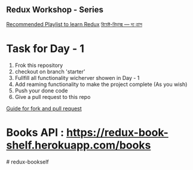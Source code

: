## Redux Workshop - Series

[Recommended Playlist to learn Redux](https://www.youtube.com/watch?v=9boMnm5X9ak&list=PLC3y8-rFHvwheJHvseC3I0HuYI2f46oAK)
[রিয়েক্ট-রিডাক্স — দ্য ত্রাস](https://solaimanshadin.medium.com/%E0%A6%B0%E0%A6%BF%E0%A7%9F%E0%A7%87%E0%A6%95%E0%A7%8D%E0%A6%9F-%E0%A6%B0%E0%A6%BF%E0%A6%A1%E0%A6%BE%E0%A6%95%E0%A7%8D%E0%A6%B8-%E0%A6%A6%E0%A7%8D%E0%A6%AF-%E0%A6%A4%E0%A7%8D%E0%A6%B0%E0%A6%BE%E0%A6%B8-2dd7417c1cc)




# Task for Day - 1 

1. Frok this repository
2. checkout on branch 'starter'
3. Fullfill all functionality wicherver showen in Day - 1
4. Add reaming functionality to make the project complete (As you wish)
5. Push your done code 
6. Give a pull request to this repo

[Guide for fork and pull request](https://docs.github.com/en/github/collaborating-with-issues-and-pull-requests/proposing-changes-to-your-work-with-pull-requests/creating-a-pull-request-from-a-fork)

# Books API : https://redux-book-shelf.herokuapp.com/books
#   r e d u x - b o o k s e l f  
 